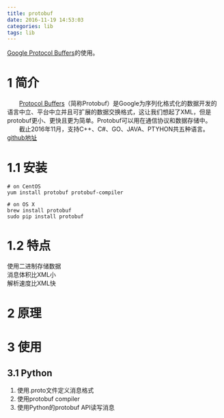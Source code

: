 ```yaml
---
title: protobuf
date: 2016-11-19 14:53:03
categories: lib
tags: lib
---
```


[Google Protocol Buffers](https://developers.google.com/protocol-buffers/)的使用。

<!-- more -->
# 1 简介
&emsp;&emsp;[Protocol Buffers](https://developers.google.com/protocol-buffers/)（简称Protobuf）是Google为序列化格式化的数据开发的语言中立、平台中立并且可扩展的数据交换格式，这让我们想起了XML，但是protobuf更小、更快且更为简单。Protobuf可以用在通信协议和数据存储中。  
&emsp;&emsp;截止2016年11月，支持C++、C#、GO、JAVA、PTYHON共五种语言。  
[github地址](https://github.com/google/protobuf)
# 1.1 安装
```
# on CentOS
yum install protobuf protobuf-compiler

# on OS X
brew install protobuf
sudo pip install protobuf
```

# 1.2 特点
使用二进制存储数据  
消息体积比XML小  
解析速度比XML快  

# 2 原理




# 3 使用
## 3.1 Python

1. 使用.proto文件定义消息格式
2. 使用protobuf compiler
3. 使用Python的protobuf API读写消息

